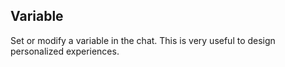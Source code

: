 ## Variable
Set or modify a variable in the chat. This is very useful to design personalized experiences.
